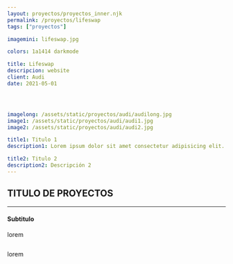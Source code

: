 ```yaml
---
layout: proyectos/proyectos_inner.njk
permalink: /proyectos/lifeswap
tags: ["proyectos"]

imagemini: lifeswap.jpg

colors: 1a1414 darkmode

title: Lifeswap
descripcion: website
client: Audi
date: 2021-05-01




imagelong: /assets/static/proyectos/audi/audilong.jpg
image1: /assets/static/proyectos/audi/audi1.jpg
image2: /assets/static/proyectos/audi/audi2.jpg

title1: Titulo 1
description1: Lorem ipsum dolor sit amet consectetur adipisicing elit. Aspernatur id perspiciatis, eveniet harum quod quam quae quaerat exercitationem laborum at,

title2: Titulo 2
description2: Descripción 2
---
```



## TITULO DE PROYECTOS 
___


#### Subtitulo
lorem
```
```
lorem

